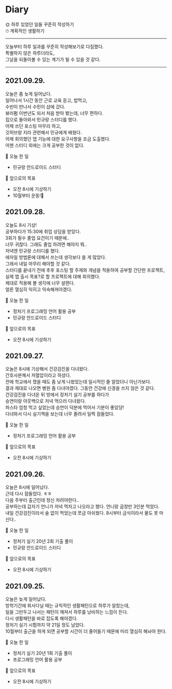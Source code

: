 # Diary

🌞 하루 있었던 일들 꾸준히 작성하기   
⏱ 계획적인 생활하기

---------------------------------------------
오늘부터 하루 일과를 꾸준히 작성해보기로 다짐했다.   
특별하지 않은 하루더라도,    
그날을 되돌아볼 수 있는 계기가 될 수 있을 것 같다.   

----------------------------------------------------
## 2021.09.29.
오늘은 좀 늦게 일어났다.   
일어나서 1시간 동안 근로 교육 듣고, 밥먹고,   
수빈이 만나서 수민이 샵에 갔다.   
뷰러펌 이번년도 되서 처음 받아 봤는데, 너무 편하다.   
집으로 돌아와서 민규랑 스터디를 했다.   
어제 쓰던 포스팅 마무리 하고,   
깃허브랑 지라 관련해서 민규에게 배웠다.   
어제 회의했던 앱 기능에 대한 요구사항을 조금 도출했다.   
어젠 스터디 외에는 크게 공부한 것이 없다.   

💙 오늘 한 일
   * 민규랑 안드로이드 스터디
   
💛 앞으로의 목표
* 오전 8시에 기상하기
* 10월부터 운동!💪

## 2021.09.28.
오늘도 8시 기상!   
공부하다가 15:30에 취업 상담을 받았다.   
3회가 필수 졸업 요건이기 때문에..   
너무 귀찮다. 그래도 졸업 하려면 해야지 뭐..   
저녁엔 민규랑 스터디를 했다.   
애자일 방법론에 대해서 쓰는데 생각보다 쓸 게 많았다.   
그래서 내일 마무리 해야할 것 같다.   
스터디를 끝내기 전에 추후 포스팅 할 주제와 개념을 적용하여 공부할 간단한 프로젝트,   
실제 앱 출시 목표?로 할 프로젝트에 대해 회의했다.   
제대로 적용해 볼 생각에 너무 설렌다.   
얼른 열심히 익히고 익숙해져야겠다.   

💙 오늘 한 일
   * 정처기 프로그래밍 언어 활용 공부
   * 민규랑 안드로이드 스터디
   
💛 앞으로의 목표
* 오전 8시에 기상하기


## 2021.09.27.
오늘은 8시에 기상해서 건강검진을 다녀왔다.    
간호사분께서 저혈압이라고 하셨다.   
전에 학교에서 쟀을 때도 좀 낮게 나왔었는데 일시적인 줄 알았더니 아닌가보다.   
결과 제대로 나오면 병원 좀 다녀야겠다.
그동안 건강에 신경을 쓰지 않은 것 같다.      
건강검진을 다녀온 뒤 방에서 정처기 실기 공부를 하다가   
승연이랑 아웃백으로 저녁 먹으러 다녀왔다.   
파스타 엄청 먹고 싶었는데 승연이 덕분에 먹어서 기분이 좋았댱!   
다녀와서 다시 실기책을 보는데 너무 졸려서 일찍 잠들었다.   

💙 오늘 한 일
   * 정처기 프로그래밍 언어 활용 공부
   
💛 앞으로의 목표
* 오전 8시에 기상하기



## 2021.09.26.   
오늘은 8시에 일어났다.   
근데 다시 잠들었다. ㅎㅎ   
다음 주부터 출근인데 정신 차려야한다..   
공부하는데 갑자기 언니가 저녁 먹자고 나오라고 했다.
언니랑 곱창만 3인분 먹었다.   
내일 건강검진이라서 술 없이 먹었는데 쪼금 아쉬웠다.
8시부터 금식이라서 물도 못 마신다..

💙 오늘 한 일
   * 정처기 실기 20년 2회 기출 풀이
   * 민규랑 안드로이드 스터디
   
💛 앞으로의 목표
* 오전 8시에 기상하기

## 2021.09.25.

   
   
   오늘은 늦게 일어났다.   
   방학기간에 회사다닐 때는 규칙적인 생활패턴으로 하루가 알찼는데,   
   일을 그만두고 나서는 패턴이 깨져서 하루를 낭비하는 느낌이 든다.   
   다시 생활패턴을 바로 잡도록 해야겠다.   
   정처기 실기 시험까지 약 21일 정도 남았다.   
   10월부터 출근을 하게 되면 공부할 시간이 더 줄어들기 때문에 미리 열심히 해놔야 한다.   
   
      
💙 오늘 한 일
   * 정처기 실기 20년 1회 기출 풀이
   * 프로그래밍 언어 활용 공부 
   
💛 앞으로의 목표
* 오전 8시에 기상하기
